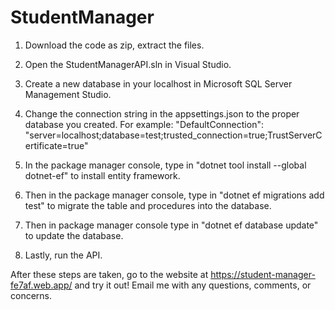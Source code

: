 # StudentManager
1. Download the code as zip, extract the files. 

2. Open the StudentManagerAPI.sln in Visual Studio.

3. Create a new database in your localhost in Microsoft SQL Server Management Studio. 

4. Change the connection string in the appsettings.json to the proper database you created.
	For example: "DefaultConnection": "server=localhost;database=test;trusted_connection=true;TrustServerCertificate=true"

5. In the package manager console, type in "dotnet tool install --global dotnet-ef" to install entity framework.

6. Then in the package manager console, type in "dotnet ef migrations add test" to migrate the table and procedures into the database.

7. Then in package manager console type in "dotnet ef database update" to update the database.

8. Lastly, run the API.

After these steps are taken, go to the website at https://student-manager-fe7af.web.app/ and try it out! Email me with any questions, comments, or concerns.

